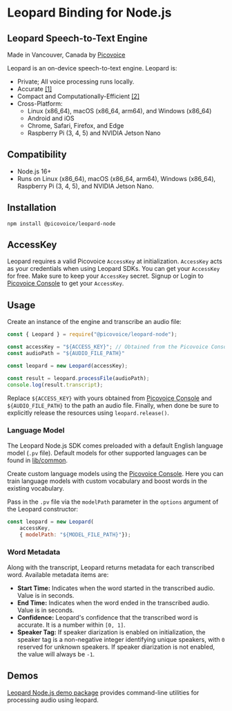 # Leopard Binding for Node.js

## Leopard Speech-to-Text Engine

Made in Vancouver, Canada by [Picovoice](https://picovoice.ai)

Leopard is an on-device speech-to-text engine. Leopard is:

- Private; All voice processing runs locally.
- Accurate [[1]](https://picovoice.ai/docs/benchmark/stt/#results)
- Compact and Computationally-Efficient [[2]](https://github.com/Picovoice/speech-to-text-benchmark#rtf)
- Cross-Platform:
    - Linux (x86_64), macOS (x86_64, arm64), and Windows (x86_64)
    - Android and iOS
    - Chrome, Safari, Firefox, and Edge
    - Raspberry Pi (3, 4, 5) and NVIDIA Jetson Nano

## Compatibility

- Node.js 16+
- Runs on Linux (x86_64), macOS (x86_64, arm64), Windows (x86_64), Raspberry Pi (3, 4, 5), and NVIDIA Jetson Nano.

## Installation

```console
npm install @picovoice/leopard-node
```

## AccessKey

Leopard requires a valid Picovoice `AccessKey` at initialization. `AccessKey` acts as your credentials when using Leopard SDKs.
You can get your `AccessKey` for free. Make sure to keep your `AccessKey` secret.
Signup or Login to [Picovoice Console](https://console.picovoice.ai/) to get your `AccessKey`.

## Usage

Create an instance of the engine and transcribe an audio file:

```typescript
const { Leopard } = require("@picovoice/leopard-node");

const accessKey = "${ACCESS_KEY}"; // Obtained from the Picovoice Console (https://console.picovoice.ai/)
const audioPath = "${AUDIO_FILE_PATH}"

const leopard = new Leopard(accessKey);

const result = leopard.processFile(audioPath);
console.log(result.transcript);
```

Replace `${ACCESS_KEY}` with yours obtained from [Picovoice Console](https://console.picovoice.ai/) and
`${AUDIO_FILE_PATH}` to the path an audio file. Finally, when done be sure to explicitly release the resources using
`leopard.release()`.

### Language Model

The Leopard Node.js SDK comes preloaded with a default English language model (`.pv` file).
Default models for other supported languages can be found in [lib/common](../../lib/common).

Create custom language models using the [Picovoice Console](https://console.picovoice.ai/). Here you can train
language models with custom vocabulary and boost words in the existing vocabulary.

Pass in the `.pv` file via the `modelPath` parameter in the `options` argument of the Leopard constructor:
```javascript
const leopard = new Leopard(
    accessKey,
    { modelPath: "${MODEL_FILE_PATH}"});
```

### Word Metadata

Along with the transcript, Leopard returns metadata for each transcribed word. Available metadata items are:

- **Start Time:** Indicates when the word started in the transcribed audio. Value is in seconds.
- **End Time:** Indicates when the word ended in the transcribed audio. Value is in seconds.
- **Confidence:** Leopard's confidence that the transcribed word is accurate. It is a number within `[0, 1]`.
- **Speaker Tag:** If speaker diarization is enabled on initialization, the speaker tag is a non-negative integer identifying unique speakers, with `0` reserved for unknown speakers. If speaker diarization is not enabled, the value will always be `-1`.

## Demos

[Leopard Node.js demo package](https://www.npmjs.com/package/@picovoice/leopard-node-demo) provides command-line utilities for processing audio using leopard.
